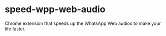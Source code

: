 # speed-wpp-web-audio
Chrome extension that speeds up the WhatsApp Web audios to make your life faster.
